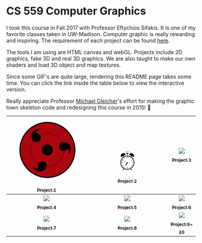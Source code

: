 # CS 559 Computer Graphics

I took this course in Fall 2017 with Professor Eftychios Sifakis. It is one of my favorite classes taken in UW-Madison. Computer graphic is really rewarding and inspiring. The requirement of each project can be found [here](http://graphics.cs.wisc.edu/WP/cs559-fall2017/category/assignments/).

The tools I am using are HTML canvas and webGL. Projects include 2D graphics, fake 3D and real 3D graphics. We are also taught to make our own shaders and load 3D object and map textures.

Since some GIF's are quite large, rendering this README page takes some time. You can click the link inside the table below to view the interactive version.

Really appreciate Professor [Michael Gleicher](http://pages.cs.wisc.edu/~gleicher/)'s effort for making the graphic town skeleton code and redesigning this course in 2015! 🎉

|[<img src="gifs/p1.gif" width="300px;"/><br /><sub><b>Project 1</b></sub>](http://jayw-www.cs.wisc.edu/cs559/p1/project1.html)|[<img src="gifs/p2.gif" width="300px;"/><br /><sub><b>Project 2</b></sub>](http://jayw-www.cs.wisc.edu/cs559/p2/project2.html)|[<img src="gifs/p3.gif" width="300px;"/><br /><sub><b>Project 3</b></sub>](http://jayw-www.cs.wisc.edu/cs559/p3/project3.html)|
|:---:|:---:|:---:|
|[<img src="gifs/p4.gif" width="300px;"/><br /><sub><b>Project 4</b></sub>](http://jayw-www.cs.wisc.edu/cs559/p4/project4.html)|[<img src="gifs/p5.gif" width="300px;"/><br /><sub><b>Project 5</b></sub>](https://goo.gl/o9xbbg)|[<img src="gifs/p6.gif" width="300px;"/><br /><sub><b>Project 6</b></sub>](http://jayw-www.cs.wisc.edu/cs559/p6/project6.html)|
|[<img src="gifs/p7.gif" width="300px;"/><br /><sub><b>Project 7</b></sub>](http://jayw-www.cs.wisc.edu/cs559/p7/)|[<img src="gifs/p8.gif" width="300px;"/><br /><sub><b>Project 8</b></sub>](http://jayw-www.cs.wisc.edu/cs559/p8/)|[<img src="gifs/p10.gif" width="300px;"/><br /><sub><b>Project 9-10</b></sub>](http://jayw-www.cs.wisc.edu/cs559/p10/)|